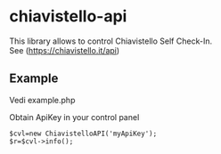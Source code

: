 # chiavistello-api

This library allows to control Chiavistello Self Check-In.\
See (https://chiavistello.it/api)


## Example

Vedi example.php

Obtain ApiKey in your control panel

```
$cvl=new ChiavistelloAPI('myApiKey');
$r=$cvl->info();
````

